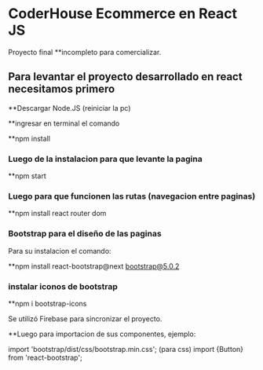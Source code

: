 # CoderHouse Ecommerce en React JS
  Proyecto final **incompleto para comercializar.


## Para levantar el proyecto desarrollado en react necesitamos primero 

**Descargar Node.JS   (reiniciar la pc)

**ingresar en terminal el comando

**npm install

### Luego de la instalacion para que levante la pagina

**npm start 

### Luego para que funcionen las rutas (navegacion entre paginas)

**npm install react router dom

### Bootstrap para el diseño de las paginas

Para su instalacion el comando:

**npm install react-bootstrap@next bootstrap@5.0.2

### instalar iconos de bootstrap

**npm i bootstrap-icons

Se utilizó Firebase para sincronizar el proyecto.

**Luego para importacion de sus componentes, ejemplo:

import 'bootstrap/dist/css/bootstrap.min.css';  (para css)
import {Button} from 'react-bootstrap';

